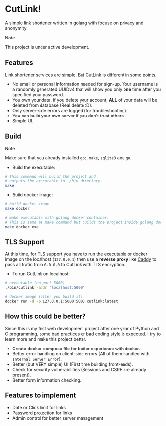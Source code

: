 # CutLink!

A simple link shortener written in golang with focuse on privacy and anonymity.

> [!NOTE]
> This project is under active development.


## Features

Link shortener services are simple. But CutLink is different in some points.

- No email or personal information needed for sign-up. Your username is a randomly generated UUIDv4 that will show you only **one** time after you specified your password.
- You own your data. if you delete your account, **ALL** of your data will be deleted from database (Real delete :D).
- Only server-side errors are logged (for troubleshooting).
- You can build your own server if you don't trust others.
- Simple UI.


## Build

> [!NOTE]
> Make sure that you already installed `gcc`, `make`, `sqlite3` and `go`.

- Build the executable:
```bash
# This command will build the project and
# outputs the executable to ./bin directory.
make
```

- Build docker image:
```bash
# build docker image
make docker

# make executable with golang docker container.
# This is same as make command but builds the project inside golang docker container.
make docker_exe
```


## TLS Support

At this time, for TLS support you have to run the executable or docker image on the localhost (`127.0.0.1`) then use a
**reverse proxy** like [Caddy](https://caddyserver.com/) to pass all trafic from `0.0.0.0` to CutLink with TLS encryption.

- To run CutLink on localhost:
```bash
# executable (on port 5000)
./bin/cutlink -addr 'localhost:5000'

# docker image (after you build it)
docker run -d -p 127.0.0.1:5000:5000 cutlink:latest
```


## How this could be better?

Since this is my first web development project after one year of Python and C programming, some bad practices or bad coding style
is expected. I try to learn more and make this project better.

- Create docker-compose file for better experience with docker.
- Better error handling on client-side errors (All of them handled with `Internal Server Error`).
- Better (but VERY simple) UI (First time building front-ends).
- Check for security vulnerabilities (Sessions and CSRF are already present).
- Better form information checking.


## Features to implement

- Date or Click limit for links
- Password protection for links
- Admin control for better server management
